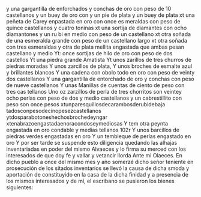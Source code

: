 y una gargantilla de enforchados y conchas de oro con
peso de 10 castellanos
y un buey de oro con y un pie de plata
y un buey de plata
xt una peñeta de Carey enpastada en oro con once es
meraldas con peso de quince castellanos y cuatro toninas
xt una sortija de diamantes con ocho diamantones y un ru
bi en medio con peso de un castellano
xt otra soñada de una esmeralda grande con peso de un castellano largo
xt otra soñada con tres esmeraldas y otra de plata
mellita engastada que ambas pesan castellano y medio
Yt: once sortijas de hilo de oro con peso de dos castellos
Yt una piedra grande Amatista
Yt unos zarillos de tres churros de piedras moradas
Y unos zarcillos de plata, Y unos broches de esmalte azul y brillantes blancos Y una cadena con obolo todo en oro con peso de veinty dos castellanos
Y una gargantilla de entorchado de oro y conchas con
peso de nueve castellanos
Y unas Manillas de cuentas de ciento de peso con tres cas
tellanos
Uno oz zarzillos de perla de tres chorritos son veintey ocho perlas con peso de dos y medio castellanos y un cabrestillito con peso son once pesos
xtunparesquillosdecarambosderubidebaja tadosconpesodecinopesezcastellanos ytdosparabotoneshechosbrochedeyngar xtenabrazoengastadaenoracondoseymediosas
Y tem otra peynta engastada en oro condable y medias tellanos 102r Y unos barcillos de piedras verdes engastadas en oro Y un tembleque de perlas engastado en oro
Y por ser tarde se suspende esto diligencia quedando las alhajas inventariadas en poder del mismo Alvaeces y lo firma su merced con los interesados de que doy fe y vallar y vetancir llorda Ante mi Olaeces.
En dicho pueblo a once del mismo mes y año somerzé dicho señor teniente en prosecución de los sitados inventarios se llevó la causa de dicha smoda y aportación de
constituyido en la casa de la dicha finidad y a presencia de los mismos interesados y de mí, el escribano se pusieron los bienes siguientes: